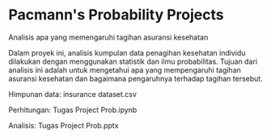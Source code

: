 # Pacmann's Probability Projects

Analisis apa yang memengaruhi tagihan asuransi kesehatan

Dalam proyek ini, analisis kumpulan data penagihan kesehatan individu dilakukan dengan menggunakan statistik dan ilmu probabilitas. Tujuan dari analisis ini adalah untuk mengetahui apa yang mempengaruhi tagihan asuransi kesehatan dan bagaimana pengaruhnya terhadap tagihan tersebut.

Himpunan data:
insurance dataset.csv

Perhitungan:
Tugas Project Prob.ipynb

Analisis:
Tugas Project Prob.pptx
